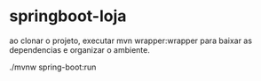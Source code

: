 # springboot-loja

ao clonar o projeto, executar mvn wrapper:wrapper para baixar as dependencias e organizar o ambiente.

./mvnw spring-boot:run
